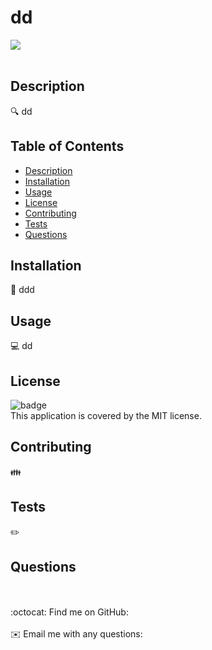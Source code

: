 <h1>dd</h1>
  <img src="https://img.shields.io/badge/License-MIT-yellow.svg">
  <br />
  <br />
  
  ## Description
  🔍 dd
  
  ## Table of Contents
  - [Description](#description)
  - [Installation](#installation)
  - [Usage](#usage)
  - [License](#license)
  - [Contributing](#contributing)
  - [Tests](#tests)
  - [Questions](#questions)
  
  ## Installation
  💾 ddd
  
  ## Usage
  💻 dd
  
  ## License
  ![badge](https://img.shields.io/badge/license-MIT-brightgreen)
  <br />
  This application is covered by the MIT license. 
  
  ## Contributing
  👪 
  
  ## Tests
  ✏️ 
  
  ## Questions
  <br />
  <br />
  :octocat: Find me on GitHub: <a href="https://github.com/" target="_blank"></a><br />
  <br />
  ✉️ Email me with any questions: <a href="mailto:" target="_blank"></a><br /><br />
